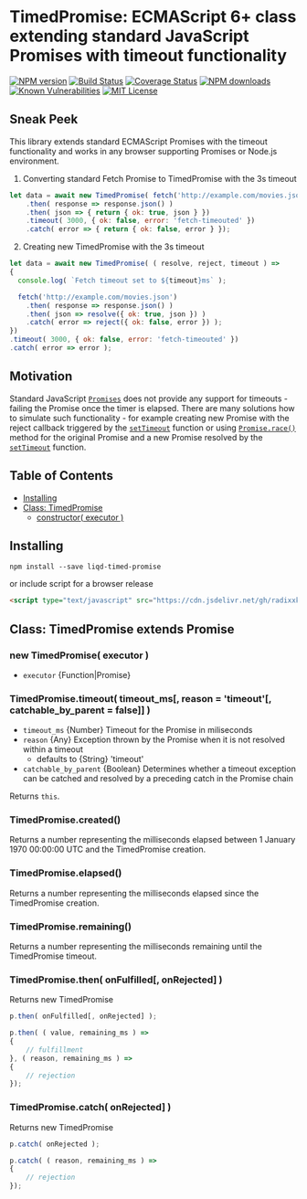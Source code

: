 # TimedPromise: ECMAScript 6+ class extending standard JavaScript Promises with timeout functionality

[![NPM version](https://img.shields.io/npm/v/@liqd-js/timed-promise.svg)](https://img.shields.io/npm/v/@liqd-js/timed-promise.svg)
[![Build Status](https://api.travis-ci.org/liqd-js/timed-promise.svg?branch=master)](hhttps://api.travis-ci.org/liqd-js/timed-promise.svg?branch=master)
[![Coverage Status](https://coveralls.io/repos/github/liqd-js/timed-promise/badge.svg?branch=master)](https://coveralls.io/repos/github/liqd-js/timed-promise/badge.svg?branch=master)
[![NPM downloads](https://img.shields.io/npm/dm/@liqd-js/timed-promise.svg)](https://img.shields.io/npm/dm/@liqd-js/timed-promise.svg)
[![Known Vulnerabilities](https://snyk.io/test/github/liqd-js/timed-promise/badge.svg?targetFile=package.json)](https://snyk.io/test/github/liqd-js/timed-promise/badge.svg?targetFile=package.json)
[![MIT License](https://img.shields.io/badge/license-MIT-blue.svg)](LICENSE)

## Sneak Peek

This library extends standard ECMAScript Promises with the timeout functionality and works in any browser supporting Promises or Node.js environment.

1. Converting standard Fetch Promise to TimedPromise with the 3s timeout
```js
let data = await new TimedPromise( fetch('http://example.com/movies.json') )
	.then( response => response.json() )
	.then( json => { return { ok: true, json } })
	.timeout( 3000, { ok: false, error: 'fetch-timeouted' })
	.catch( error => { return { ok: false, error } });
```
2. Creating new TimedPromise with the 3s timeout
```js
let data = await new TimedPromise( ( resolve, reject, timeout ) =>
{
  console.log( `Fetch timeout set to ${timeout}ms` );

  fetch('http://example.com/movies.json')
    .then( response => response.json() )
    .then( json => resolve({ ok: true, json }) )
    .catch( error => reject({ ok: false, error }) );
})
.timeout( 3000, { ok: false, error: 'fetch-timeouted' })
.catch( error => error );
```

## Motivation

Standard JavaScript [`Promises`](https://developer.mozilla.org/en-US/docs/Web/JavaScript/Reference/Global_Objects/Promise) does not provide any support for timeouts - failing the Promise once the timer is elapsed. There are many solutions how to simulate such functionality - for example creating new Promise with the reject callback triggered by the [`setTimeout`](https://developer.mozilla.org/en-US/docs/Web/API/WindowOrWorkerGlobalScope/setTimeout) function or using [`Promise.race()`](https://developer.mozilla.org/en-US/docs/Web/JavaScript/Reference/Global_Objects/Promise/race) method for the original Promise and a new Promise resolved by the [`setTimeout`](https://developer.mozilla.org/en-US/docs/Web/API/WindowOrWorkerGlobalScope/setTimeout) function.

## Table of Contents

* [Installing](#installing)
* [Class: TimedPromise](#class-timedpromise-extends-promise)
	+ [constructor( executor )](#new-timedpromise-executor)

## Installing

```
npm install --save liqd-timed-promise
```
or include script for a browser release
```html
<script type="text/javascript" src="https://cdn.jsdelivr.net/gh/radixxko/liqd-timed-promise/dist/timed_promise.min.js"></script>
```

## Class: TimedPromise extends Promise

### new TimedPromise( executor )

- `executor` {Function|Promise}

### TimedPromise.timeout( timeout_ms[, reason = 'timeout'[, catchable_by_parent = false]] )

- `timeout_ms` {Number} Timeout for the Promise in miliseconds
- `reason` {Any} Exception thrown by the Promise when it is not resolved within a timeout
	- defaults to {String} 'timeout'
- `catchable_by_parent` {Boolean} Determines whether a timeout exception can be catched and resolved by a preceding catch in the Promise chain

Returns `this`.

### TimedPromise.created()

Returns a number representing the milliseconds elapsed between 1 January 1970 00:00:00 UTC and the TimedPromise creation.

### TimedPromise.elapsed()

Returns a number representing the milliseconds elapsed since the TimedPromise creation.

### TimedPromise.remaining()

Returns a number representing the milliseconds remaining until the TimedPromise timeout.

### TimedPromise.then( onFulfilled[, onRejected] )

Returns new TimedPromise

```js
p.then( onFulfilled[, onRejected] );

p.then( ( value, remaining_ms ) =>
{
	// fulfillment
}, ( reason, remaining_ms ) =>
{
	// rejection
});
```

### TimedPromise.catch( onRejected] )

Returns new TimedPromise

```js
p.catch( onRejected );

p.catch( ( reason, remaining_ms ) =>
{
	// rejection
});
```
